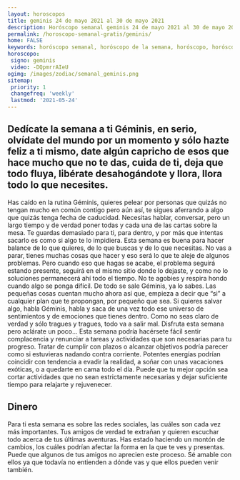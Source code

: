 ```yaml
---
layout: horoscopos
title: geminis 24 de mayo 2021 al 30 de mayo 2021 
description: Horóscopo semanal geminis 24 de mayo 2021 al 30 de mayo 2021. Dedícate la semana a ti Géminis, en serio, olvídate del mundo por un momento y sólo hazte feliz a ti mismo, date algún capricho de esos que hace mucho que no te das, cuida de ti, deja que todo fluya, libérate desahogándote y llora, llora todo lo que necesites.
permalink: /horoscopo-semanal-gratis/geminis/
home: FALSE
keywords: horóscopo semanal, horóscopo de la semana, horóscopo, horóscopo gratis,horóscopos, horóscopo esperanza gracia, horoscopos geminis la semana, horóscopos gratis, Tarot, Astrologia, Zodíaco, geminis, horoscopo gratis, semanal
horoscopo:
 signo: geminis
 video: -DQpmrrAIeU
ogimg: /images/zodiac/semanal_geminis.png
sitemap:
 priority: 1
 changefreq: 'weekly'
 lastmod: '2021-05-24'
---
```




## Dedícate la semana a ti Géminis, en serio, olvídate del mundo por un momento y sólo hazte feliz a ti mismo, date algún capricho de esos que hace mucho que no te das, cuida de ti, deja que todo fluya, libérate desahogándote y llora, llora todo lo que necesites.

Has caído en la rutina Géminis, quieres pelear por personas que quizás no tengan mucho en común contigo pero aún así, te sigues aferrando a algo que quizás tenga fecha de caducidad. Necesitas hablar, conversar, pero un largo tiempo y de verdad poner todas y cada una de las cartas sobre la mesa. Te guardas demasiado para ti, para dentro, y por más que intentas sacarlo es como si algo te lo impidiera. Esta semana es buena para hacer balance de lo que quieres, de lo que buscas y de lo que necesitas. No vas a parar, tienes muchas cosas que hacer y eso será lo que te aleje de algunos problemas. Pero cuando eso que hagas se acabe, el problema seguirá estando presente, seguirá en el mismo sitio donde lo dejaste, y como no lo soluciones permanecerá ahí todo el tiempo. No te agobies y respira hondo cuando algo se ponga difícil. De todo se sale Géminis, ya lo sabes. Las pequeñas cosas cuentan mucho ahora así que, empieza a decir que “si” a cualquier plan que te propongan, por pequeño que sea. Si quieres salvar algo, habla Géminis, habla y saca de una vez todo ese universo de sentimientos y de emociones que tienes dentro. Como no seas claro de verdad y sólo tragues y tragues, todo va a salir mal. Disfruta esta semana pero aclárate un poco…
Esta semana podría hacérsete fácil sentir complacencia y renunciar a tareas y actividades que son necesarias para tu progreso. Tratar de cumplir con plazos o alcanzar objetivos podría parecer como si estuvieras nadando contra corriente. Potentes energías podrían coincidir con tendencia a evadir la realidad, a soñar con unas vacaciones exóticas, o a quedarte en cama todo el día. Puede que tu mejor opción sea cortar actividades que no sean estrictamente necesarias y dejar suficiente tiempo para relajarte y rejuvenecer.

## Dinero

Para ti esta semana es sobre las redes sociales, las cuáles son cada vez más importantes. Tus amigos de verdad te extrañan y quieren escuchar todo acerca de tus últimas aventuras. Has estado haciendo un montón de cambios, los cuáles podrían afectar la forma en la que te ves y presentas. Puede que algunos de tus amigos no aprecien este proceso. Sé amable con ellos ya que todavía no entienden a dónde vas y que ellos pueden venir también.